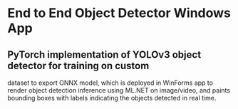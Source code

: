 # End to End Object Detector Windows App
## PyTorch implementation of YOLOv3 object detector for training on custom
dataset to export ONNX model, which is deployed in WinForms app to
render object detection inference using ML.NET on image/video, and paints
bounding boxes with labels indicating the objects detected in real time.
